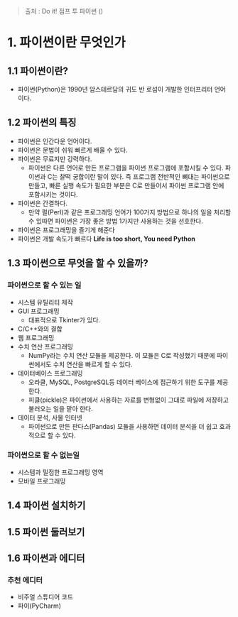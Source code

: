 > 출처 :  Do it! 점프 투 파이썬 ()
 
# 1. 파이썬이란 무엇인가
## 1.1 파이썬이란?
- 파이썬(Python)은 1990년 암스테르담의 귀도 반 로섬이 개발한 인터프리터 언어이다.

## 1.2 파이썬의 특징
- 파이썬은 인간다운 언어이다.
- 파이썬은 문법이 쉬워 빠르게 배울 수 있다.
- 파이썬은 무료지만 강력하다.
  * 파이썬은 다른 언어로 만든 프로그램을 파이썬 프로그램에 포함시킬 수 있다. 파이썬과 C는 찰떡 궁합이란 말이 있다. 즉 프로그램 전반적인
  뼈대는 파이썬으로 만들고, 빠른 실행 속도가 필요한 부분은 C로 만들어서 파이썬 프로그램 안에 포함시키는 것이다.
- 파이썬은 간결하다.
  * 만약 펄(Perl)과 같은 프로그래밍 언어가 100가지 방법으로 하나의 일을 처리할 수 있따면 파이썬은 가장 좋은 방법 1가지만 사용하는 것을 선호한다.
- 파이썬은 프로그래밍을 즐기게 해준다
- 파이썬은 개발 속도가 빠르다 **Life is too short, You need Python**

## 1.3 파이썬으로 무엇을 할 수 있을까?
### 파이썬으로 할 수 있는 일
- 시스템 유틸리티 제작
- GUI 프로그래밍 
  * 대표적으로 Tkinter가 있다.
- C/C++와의 결합
- 웹 프로그래밍
- 수치 연산 프로그래밍 
  * NumPy라는 수치 연산 모듈을 제공한다. 이 모듈은 C로 작성했기 때문에 파이썬에서도 수치 연산을 빠르게 할 수 있다.
- 데이터베이스 프로그래밍
  * 오라클, MySQL, PostgreSQL등 데이터 베이스에 접근하기 위한 도구를 제공한다.
  * 피클(pickle)은 파이썬에서 사용하는 자료를 변형없이 그대로 파일에 저장하고 불러오는 일을 맡아 한다.
- 데이터 분석, 사물 인터넷
  * 파이썬으로 만든 판다스(Pandas) 모듈을 사용하면 데이터 분석을 더 쉽고 효과적으로 할 수 있다.

### 파이썬으로 할 수 없는일
- 시스템과 밀접한 프로그래밍 영역
- 모바일 프로그래밍

## 1.4 파이썬 설치하기
## 1.5 파이썬 둘러보기
## 1.6 파이썬과 에디터
### 추천 에디터
- 비주얼 스튜디어 코드
- 파이(PyCharm)
